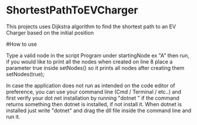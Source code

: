 # ShortestPathToEVCharger
 This projects uses Dijkstra algorithm to find the shortest path to an EV Charger based on the initial position

#How to use

Type a valid node in the script Program under startingNode ex "A" then run, if you would like to print all the nodes when created on line 8 place a parameter true inside setNodes() so it prints all nodes after creating them setNodes(true);

In case the application does not run as intended on the code editor of preference, you can use your command line (Cmd / Terminal / etc..) and first verify your dot net installation by running "dotnet " if the command returns something then dotnet is installed, if not install it. When dotnet is installed just write "dotnet" and drag the dll file inside the command line and run it. 